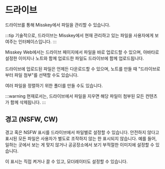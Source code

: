 # 드라이브
드라이브를 통해 Misskey에서 파일을 관리할 수 있습니다.

:::tip
기술적으로, 드라이브는 Misskey에서 현재 관리하고 있는 파일을 사용자에게 보여주는 인터페이스입니다.
:::

Misskey Web에서는 드라이브 페이지에서 파일을 바로 업로드할 수 있으며, 아바타로 설정한 이미지나 노트와 함께 업로드한 파일도 드라이브에 함께 업로드됩니다.

드라이브에 업로드된 파일은 언제든 다운로드할 수 있으며, 노트를 만들 때 "드라이브로부터 파일 첨부"를 선택할 수도 있습니다.

여러 파일을 정렬하기 위한 폴더를 만들 수도 있습니다.

:::warning
현재로서는, 드라이브에서 파일을 지우면 해당 파일이 첨부된 모든 컨텐츠가 함께 삭제됩니다.
:::

## 경고 (NSFW, CW)
경고 혹은 NSFW 표시를 드라이브에서 파일별로 설정할 수 있습니다.
안전하지 않다고 표시된 모든 파일은 사용자가 별도로 조작하지 않는 한 표시되지 않습니다.
예를 들어, 일하는 곳에서 보는 게 맞지 않거나 공공장소에서 보기 부적절한 이미지에 설정할 수 있습니다.

이 표시는 직접 켜거나 끌 수 있고, 모더레이터도 설정할 수 있습니다.
